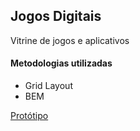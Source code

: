 <h2><b> Jogos Digitais</b></h2>

<p>Vitrine de jogos e aplicativos</p>

<h4>Metodologias utilizadas</h4>

- Grid Layout
- BEM

<a href="/jogos-digitais/prototipo.pdf">Protótipo</a>
